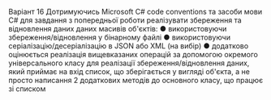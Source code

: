 
Варіант 16
Дотримуючись Microsoft C# code conventions та засоби мови C# для завдання з попередньої роботи реалізувати збереження та відновлення даних даних масивів об'єктів:
● використовуючи збереження/відновлення у бінарному файлі
● використовуючи серіалізацію/десеріалізацію в JSON або XML (на вибір)
● додатково оцінюється реалізація вищевказаних операцій за допомогою окремого універсального класу для реалізації збереження/відновлення даних, який приймає на вхід список, що зберігається у вигляді об'єкта, а не просто написання 2 додаткових методів до основного класу, що працює зі списком
